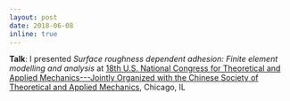```yaml
---
layout: post
date: 2018-06-08
inline: true
---
```


**Talk**: I presented *Surface roughness dependent adhesion: Finite element modelling and analysis* at
[18th U.S. National Congress for Theoretical and Applied Mechanics---Jointly Organized with the Chinese Society of Theoretical and Applied Mechanics](https://sites.northwestern.edu/usnctam2018/),
Chicago, IL